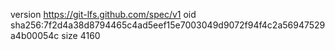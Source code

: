 version https://git-lfs.github.com/spec/v1
oid sha256:7f2d4a38d8794465c4ad5eef15e7003049d9072f94f4c2a56947529a4b00054c
size 4160

